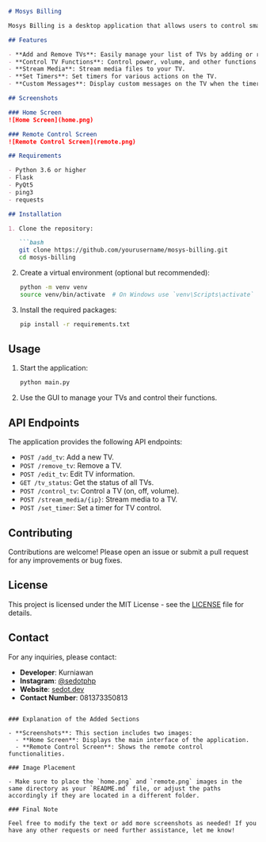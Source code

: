 ```markdown
# Mosys Billing

Mosys Billing is a desktop application that allows users to control smart TVs using a graphical user interface (GUI). The application provides functionalities such as adding TVs, controlling their power state, adjusting volume, streaming media, and setting timers.

## Features

- **Add and Remove TVs**: Easily manage your list of TVs by adding or removing them.
- **Control TV Functions**: Control power, volume, and other functions directly from the application.
- **Stream Media**: Stream media files to your TV.
- **Set Timers**: Set timers for various actions on the TV.
- **Custom Messages**: Display custom messages on the TV when the timer expires.

## Screenshots

### Home Screen
![Home Screen](home.png)

### Remote Control Screen
![Remote Control Screen](remote.png)

## Requirements

- Python 3.6 or higher
- Flask
- PyQt5
- ping3
- requests

## Installation

1. Clone the repository:

   ```bash
   git clone https://github.com/yourusername/mosys-billing.git
   cd mosys-billing
   ```

2. Create a virtual environment (optional but recommended):

   ```bash
   python -m venv venv
   source venv/bin/activate  # On Windows use `venv\Scripts\activate`
   ```

3. Install the required packages:

   ```bash
   pip install -r requirements.txt
   ```

## Usage

1. Start the application:

   ```bash
   python main.py
   ```

2. Use the GUI to manage your TVs and control their functions.

## API Endpoints

The application provides the following API endpoints:

- `POST /add_tv`: Add a new TV.
- `POST /remove_tv`: Remove a TV.
- `POST /edit_tv`: Edit TV information.
- `GET /tv_status`: Get the status of all TVs.
- `POST /control_tv`: Control a TV (on, off, volume).
- `POST /stream_media/{ip}`: Stream media to a TV.
- `POST /set_timer`: Set a timer for TV control.

## Contributing

Contributions are welcome! Please open an issue or submit a pull request for any improvements or bug fixes.

## License

This project is licensed under the MIT License - see the [LICENSE](LICENSE) file for details.

## Contact

For any inquiries, please contact:

- **Developer**: Kurniawan
- **Instagram**: [@sedotphp](https://instagram.com/sedotphp)
- **Website**: [sedot.dev](https://sedot.dev)
- **Contact Number**: 081373350813
```

### Explanation of the Added Sections

- **Screenshots**: This section includes two images:
  - **Home Screen**: Displays the main interface of the application.
  - **Remote Control Screen**: Shows the remote control functionalities.

### Image Placement

- Make sure to place the `home.png` and `remote.png` images in the same directory as your `README.md` file, or adjust the paths accordingly if they are located in a different folder.

### Final Note

Feel free to modify the text or add more screenshots as needed! If you have any other requests or need further assistance, let me know!